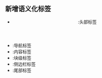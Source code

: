 ## 新增语义化标签
* <header>:头部标签
* <nav>:导航标签
* <article>:内容标签
* <section>:块级标签
* <aside>:侧边栏标签
* <footer>:尾部标签
